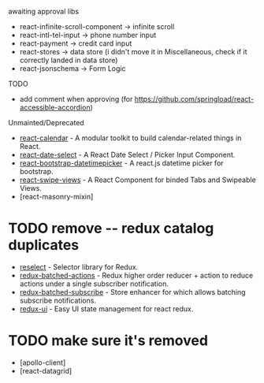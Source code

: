 
awaiting approval libs
 - react-infinite-scroll-component -> infinite scroll
 - react-intl-tel-input -> phone number input
 - react-payment -> credit card input
 - react-stores -> data store (i didn't move it in Miscellaneous, check if it correctly landed in data store)
 - react-jsonschema -> Form Logic


TODO
 - add comment when approving (for https://github.com/springload/react-accessible-accordion)



Unmainted/Deprecated
 - [react-calendar](https://github.com/freiksenet/react-calendar) - A modular toolkit to build calendar-related things in React.
 - [react-date-select](https://github.com/JedWatson/react-date-select) - A React Date Select / Picker Input Component.
 - [react-bootstrap-datetimepicker](https://github.com/quri/react-bootstrap-datetimepicker) - A react.js datetime picker for bootstrap.
 - [react-swipe-views](https://github.com/damusnet/react-swipe-views) - A React Component for binded Tabs and Swipeable Views.
 - [react-masonry-mixin]



# TODO remove -- redux catalog duplicates

 - [reselect](https://github.com/reactjs/reselect) - Selector library for Redux.
 - [redux-batched-actions](https://github.com/tshelburne/redux-batched-actions) - Redux higher order reducer + action to reduce actions under a single subscriber notification.
 - [redux-batched-subscribe](https://github.com/tappleby/redux-batched-subscribe) - Store enhancer for which allows batching subscribe notifications.
 - [redux-ui](https://github.com/tonyhb/redux-ui) - Easy UI state management for react redux.


# TODO make sure it's removed

 - [apollo-client]
 - [react-datagrid]

